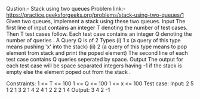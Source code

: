 Qustion:- Stack using two queues
Problem link:- https://practice.geeksforgeeks.org/problems/stack-using-two-queues/1
Given two queues, implement a stack using these two queues.
Input
The first line of input contains an integer T denoting the number of test cases. Then T test cases follow. Each test case contains an integer Q denoting the number of queries . A Query Q is of 2 Types
(i) 1 x (a query of this type means  pushing 'x' into the stack)
(ii) 2   (a query of this type means to pop element from stack and print the poped element)
The second line of each test case contains Q queries seperated by space.
Output
The output for each test case will  be space separated integers having -1 if the stack is empty else the element poped out from the stack .

Constraints:
1 <= T <= 100
1 <= Q <= 100
1 <= x <= 100
Test case:
Input:
2
5
1 2 1 3 2 1 4 2
4
1 2 2 2 1 4
Output:
3 4
2 -1
